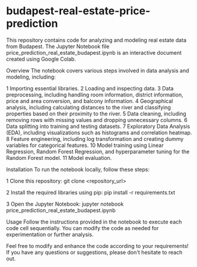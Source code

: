 ﻿# budapest-real-estate-price-prediction

This repository contains code for analyzing and modeling real estate data from Budapest. The Jupyter Notebook file price_prediction_real_estate_budapest.ipynb is an interactive document created using Google Colab.

Overview
The notebook covers various steps involved in data analysis and modeling, including:

1 Importing essential libraries.
2 Loading and inspecting data.
3 Data preprocessing, including handling room information, district information, price and area conversion, and balcony information.
4 Geographical analysis, including calculating distances to the river and classifying properties based on their proximity to the river.
5 Data cleaning, including removing rows with missing values and dropping unnecessary columns.
6 Data splitting into training and testing datasets.
7 Exploratory Data Analysis (EDA), including visualizations such as histograms and correlation heatmap.
8 Feature engineering, including log transformation and creating dummy variables for categorical features.
10 Model training using Linear Regression, Random Forest Regression, and hyperparameter tuning for the Random Forest model.
11 Model evaluation.

Installation
To run the notebook locally, follow these steps:

1 Clone this repository: git clone <repository_url>

2 Install the required libraries using pip: pip install -r requirements.txt

3 Open the Jupyter Notebook: jupyter notebook price_prediction_real_estate_budapest.ipynb

Usage
Follow the instructions provided in the notebook to execute each code cell sequentially. You can modify the code as needed for experimentation or further analysis.

Feel free to modify and enhance the code according to your requirements! If you have any questions or suggestions, please don't hesitate to reach out.




